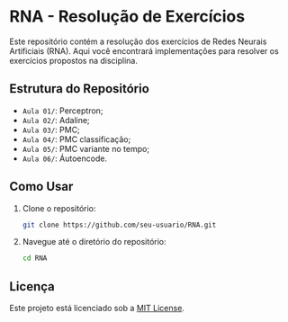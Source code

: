 # RNA - Resolução de Exercícios

Este repositório contém a resolução dos exercícios de Redes Neurais Artificiais (RNA). Aqui você encontrará implementações para resolver os exercícios propostos na disciplina.

## Estrutura do Repositório

- `Aula 01/`: Perceptron;
- `Aula 02/`: Adaline;
- `Aula 03/`: PMC;
- `Aula 04/`: PMC classificação;
- `Aula 05/`: PMC variante no tempo;
- `Aula 06/`: Áutoencode.


## Como Usar

1. Clone o repositório:
    ```bash
    git clone https://github.com/seu-usuario/RNA.git
    ```
2. Navegue até o diretório do repositório:
    ```bash
    cd RNA
    ```

## Licença

Este projeto está licenciado sob a [MIT License](LICENSE).
